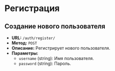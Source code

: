 # Регистрация

## Создание нового пользователя

- **URL:** `/auth/register/`
- **Метод:** `POST`
- **Описание:** Регистрирует нового пользователя.
- **Параметры:**
  - `username` (string): Имя пользователя.
  - `password` (string): Пароль.
